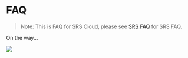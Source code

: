 # FAQ

> Note: This is FAQ for SRS Cloud, please see [SRS FAQ](/faq) for SRS FAQ.

On the way...

![](https://ossrs.net/gif/v1/sls.gif?site=ossrs.io&path=/lts/pages/faq-srs-cloud-en)
